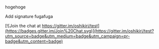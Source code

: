 hogehoge

Add signature
fugafuga


[![Join the chat at https://gitter.im/oshikiri/test](https://badges.gitter.im/Join%20Chat.svg)](https://gitter.im/oshikiri/test?utm_source=badge&utm_medium=badge&utm_campaign=pr-badge&utm_content=badge)
